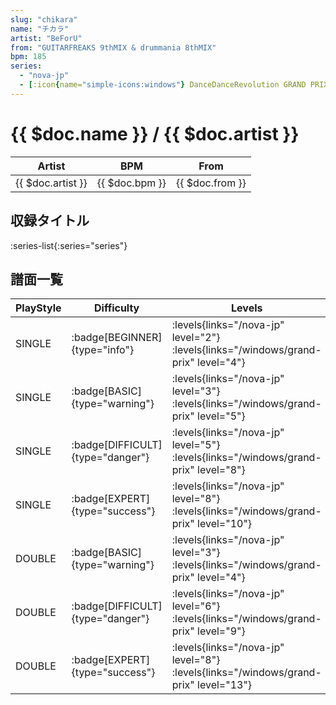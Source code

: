 ```yaml
---
slug: "chikara"
name: "チカラ"
artist: "BeForU"
from: "GUITARFREAKS 9thMIX & drummania 8thMIX"
bpm: 185
series:
  - "nova-jp"
  - [:icon{name="simple-icons:windows"} DanceDanceRevolution GRAND PRIX (グランプリプレー)](/windows/grand-prix)
---
```


# {{ $doc.name }} / {{ $doc.artist }}

|Artist|BPM|From|
|------|---|----|
|{{ $doc.artist }}|{{ $doc.bpm }}|{{ $doc.from }}|

## 収録タイトル

:series-list{:series="series"}

## 譜面一覧

|PlayStyle|Difficulty|Levels|Notes|Movie|
|---------|----------|------|-----|-----|
|SINGLE| :badge[BEGINNER]{type="info"}| :levels{links="/nova-jp" level="2"}  :levels{links="/windows/grand-prix" level="4"}|115/0||
|SINGLE| :badge[BASIC]{type="warning"}| :levels{links="/nova-jp" level="3"}  :levels{links="/windows/grand-prix" level="5"}|149/0||
|SINGLE| :badge[DIFFICULT]{type="danger"}| :levels{links="/nova-jp" level="5"}  :levels{links="/windows/grand-prix" level="8"}|269/8||
|SINGLE| :badge[EXPERT]{type="success"}| :levels{links="/nova-jp" level="8"}  :levels{links="/windows/grand-prix" level="10"}|367/1||
|DOUBLE| :badge[BASIC]{type="warning"}| :levels{links="/nova-jp" level="3"}  :levels{links="/windows/grand-prix" level="4"}|161/0||
|DOUBLE| :badge[DIFFICULT]{type="danger"}| :levels{links="/nova-jp" level="6"}  :levels{links="/windows/grand-prix" level="9"}|269/16||
|DOUBLE| :badge[EXPERT]{type="success"}| :levels{links="/nova-jp" level="8"}  :levels{links="/windows/grand-prix" level="13"}|384/0||
